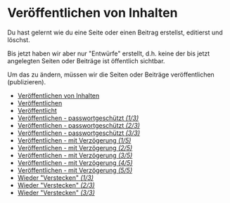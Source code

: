 # Veröffentlichen von Inhalten

Du hast gelernt wie du eine Seite oder einen Beitrag erstellst, editierst und löschst.

Bis jetzt haben wir aber nur "Entwürfe" erstellt, d.h. keine der bis jetzt angelegten Seiten oder Beiträge ist öffentlich sichtbar.

Um das zu ändern, müssen wir die Seiten oder Beiträge veröffentlichen (publizieren).

  - [Veröffentlichen von Inhalten](./00_teaser.md) 
  - [Veröffentlichen](./01_publish.md) 
  - [Veröffentlicht](./02_published.md) 
  - [Veröffentlichen - passwortgeschützt *(1/3)*](./03_publish_with_password_1.md) 
  - [Veröffentlichen - passwortgeschützt *(2/3)*](./03_publish_with_password_2.md) 
  - [Veröffentlichen - passwortgeschützt *(3/3)*](./03_publish_with_password_3.md) 
  - [Veröffentlichen - mit Verzögerung *(1/5)*](./04_publish_delayed_1.md) 
  - [Veröffentlichen - mit Verzögerung *(2/5)*](./04_publish_delayed_2.md) 
  - [Veröffentlichen - mit Verzögerung *(3/5)*](./04_publish_delayed_3.md) 
  - [Veröffentlichen - mit Verzögerung *(4/5)*](./04_publish_delayed_4.md) 
  - [Veröffentlichen - mit Verzögerung *(5/5)*](./04_publish_delayed_5.md) 
  - [Wieder "Verstecken" *(1/3)*](./05_unpublish_1.md) 
  - [Wieder "Verstecken" *(2/3)*](./05_unpublish_2.md) 
  - [Wieder "Verstecken" *(3/3)*](./05_unpublish_3.md) 
